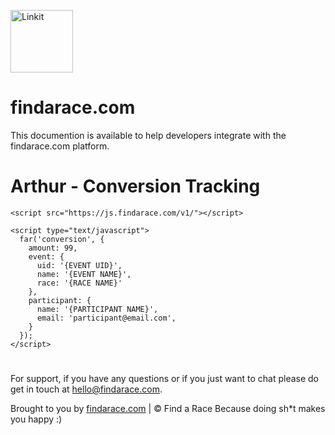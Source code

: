 <p align="left"><a href="https://findarace.com" target="_blank"><img width="100" height="100" src="https://avatars1.githubusercontent.com/u/44780079?s=200&amp;v=4" alt="Linkit"></a></p>

# findarace.com

This documention is available to help developers integrate with the findarace.com platform.

# Arthur - Conversion Tracking

```
<script src="https://js.findarace.com/v1/"></script>
```

```
<script type="text/javascript">
  far('conversion', {
    amount: 99,
    event: {
      uid: '{EVENT UID}',
      name: '{EVENT NAME}',
      race: '{RACE NAME}'
    },
    participant: {
      name: '{PARTICIPANT NAME}',
      email: 'participant@email.com',
    }
  });
</script>
```

#
For support, if you have any questions or if you just want to chat please do get in touch at [hello@findarace.com](mailto:hello@findarace.com).

Brought to you by [findarace.com](https://findarace.com) | &copy; Find a Race
Because doing sh*t makes you happy :)
